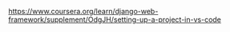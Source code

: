 https://www.coursera.org/learn/django-web-framework/supplement/OdgJH/setting-up-a-project-in-vs-code
